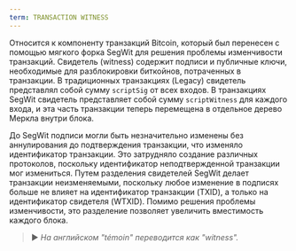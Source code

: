 ```yaml
---
term: TRANSACTION WITNESS
---
```


Относится к компоненту транзакций Bitcoin, который был перенесен с помощью мягкого форка SegWit для решения проблемы изменчивости транзакций. Свидетель (witness) содержит подписи и публичные ключи, необходимые для разблокировки биткойнов, потраченных в транзакции. В традиционных транзакциях (Legacy) свидетель представлял собой сумму `scriptSig` от всех входов. В транзакциях SegWit свидетель представляет собой сумму `scriptWitness` для каждого входа, и эта часть транзакции теперь перемещена в отдельное дерево Меркла внутри блока.

До SegWit подписи могли быть незначительно изменены без аннулирования до подтверждения транзакции, что изменяло идентификатор транзакции. Это затрудняло создание различных протоколов, поскольку идентификатор неподтвержденной транзакции мог измениться. Путем разделения свидетелей SegWit делает транзакции неизменяемыми, поскольку любое изменение в подписях больше не влияет на идентификатор транзакции (TXID), а только на идентификатор свидетеля (WTXID). Помимо решения проблемы изменчивости, это разделение позволяет увеличить вместимость каждого блока.

> ► *На английском "témoin" переводится как "witness".*